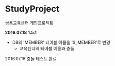 # StudyProject
쌍용교육센터 개인프로젝트

**2016.07.18 1.5.1**
- DB의 'MEMBER' 테이블 이름을 'S_MEMBER'로 변경
	- 교육센터의 테이블 이름과 충돌

2016.07.16 충돌 테스트 완료
